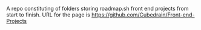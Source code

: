 A repo constituting of folders storing roadmap.sh front end projects from start to finish.
URL for the page is https://github.com/Cubedrain/Front-end-Projects